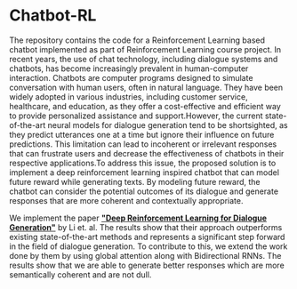 # Chatbot-RL

The repository contains the code for a Reinforcement Learning based chatbot implemented as part of Reinforcement Learning course project. In recent years, the use of chat technology, including dialogue systems and chatbots, has become increasingly prevalent in human-computer interaction. Chatbots are computer programs designed to simulate conversation with human users, often in natural language. They have been widely adopted in various industries, including customer service, healthcare, and education, as they offer a cost-effective and efficient way to provide personalized assistance and support.However, the current state-of-the-art neural models for dialogue generation tend to be shortsighted, as they predict utterances one at a time but ignore their influence on future predictions. This limitation can lead to incoherent or irrelevant responses that can frustrate users and decrease the effectiveness of chatbots in their respective applications.To address this issue, the proposed solution is to implement a deep reinforcement learning inspired chatbot that can model future reward while generating texts. By modeling future reward, the chatbot can consider the potential outcomes of its dialogue and generate responses that are more coherent and contextually appropriate.


We implement the paper [**"Deep Reinforcement Learning for Dialogue Generation"**](https://arxiv.org/pdf/1606.01541.pdf) by Li et. al. The results show that their approach outperforms existing state-of-the-art methods and represents a significant step forward in the field of dialogue generation. To contribute to this, we extend the work done by them by using global attention along with Bidirectional RNNs. The results show that we are able to generate better responses which are more semantically coherent and are not dull.
